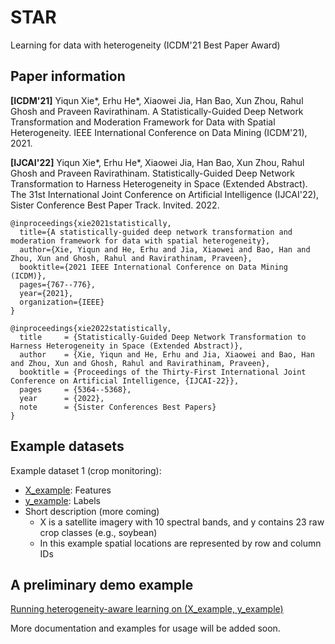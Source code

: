 # STAR
Learning for data with heterogeneity (ICDM'21 Best Paper Award)

## Paper information

**[ICDM'21]** Yiqun Xie*, Erhu He*, Xiaowei Jia, Han Bao, Xun Zhou, Rahul Ghosh and Praveen Ravirathinam. A Statistically-Guided Deep Network Transformation and Moderation Framework for Data with Spatial Heterogeneity. IEEE International Conference on Data Mining (ICDM'21), 2021.

**[IJCAI'22]** Yiqun Xie*, Erhu He*, Xiaowei Jia, Han Bao, Xun Zhou, Rahul Ghosh and Praveen Ravirathinam. Statistically-Guided Deep Network Transformation to Harness Heterogeneity in Space (Extended Abstract). The 31st International Joint Conference on Artificial Intelligence (IJCAI'22), Sister Conference Best Paper Track. Invited. 2022.

```
@inproceedings{xie2021statistically,
  title={A statistically-guided deep network transformation and moderation framework for data with spatial heterogeneity},
  author={Xie, Yiqun and He, Erhu and Jia, Xiaowei and Bao, Han and Zhou, Xun and Ghosh, Rahul and Ravirathinam, Praveen},
  booktitle={2021 IEEE International Conference on Data Mining (ICDM)},
  pages={767--776},
  year={2021},
  organization={IEEE}
}

@inproceedings{xie2022statistically,
  title     = {Statistically-Guided Deep Network Transformation to Harness Heterogeneity in Space (Extended Abstract)},
  author    = {Xie, Yiqun and He, Erhu and Jia, Xiaowei and Bao, Han and Zhou, Xun and Ghosh, Rahul and Ravirathinam, Praveen},
  booktitle = {Proceedings of the Thirty-First International Joint Conference on Artificial Intelligence, {IJCAI-22}},
  pages     = {5364--5368},
  year      = {2022},
  note      = {Sister Conferences Best Papers}
}
```

## Example datasets
Example dataset 1 (crop monitoring):
* [X_example](https://drive.google.com/file/d/1-DbkQusMbpcS72NYuKe3kWN_tPNonQD3/view?usp=sharing): Features
* [y_example](https://drive.google.com/file/d/1-H7ZE8OoqJfhXSCCccFtpZp7vSZXypLC/view?usp=share_link): Labels
* Short description (more coming)
    * X is a satellite imagery with 10 spectral bands, and y contains 23 raw crop classes (e.g., soybean)
    * In this example spatial locations are represented by row and column IDs

## A preliminary demo example
[Running heterogeneity-aware learning on (X_example, y_example)](https://github.com/ai-spatial/STAR/blob/main/STAR_example.ipynb)

More documentation and examples for usage will be added soon.
